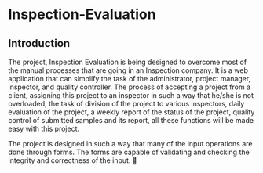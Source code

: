 # Inspection-Evaluation

## Introduction

The project, Inspection Evaluation is being designed to overcome most of the manual processes that are going in an Inspection company. It is a web application that can simplify the task of the administrator, project manager,  inspector, and quality controller. The process of accepting a project from a client, assigning this project to an inspector in such a way that he/she is not overloaded, the task of division of the project to various inspectors, daily evaluation of the project, a weekly report of the status of the project, quality control of submitted samples and its report, all these functions will be made easy with this project.

The project is designed in such a way that many of the input operations are done through forms. The forms are capable of validating and checking the integrity and correctness of the input.


